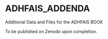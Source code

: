 # ADHFAIS_ADDENDA

Additional Data and Files for the ADHFAIS BOOK

To be published on Zenodo upon completion.
